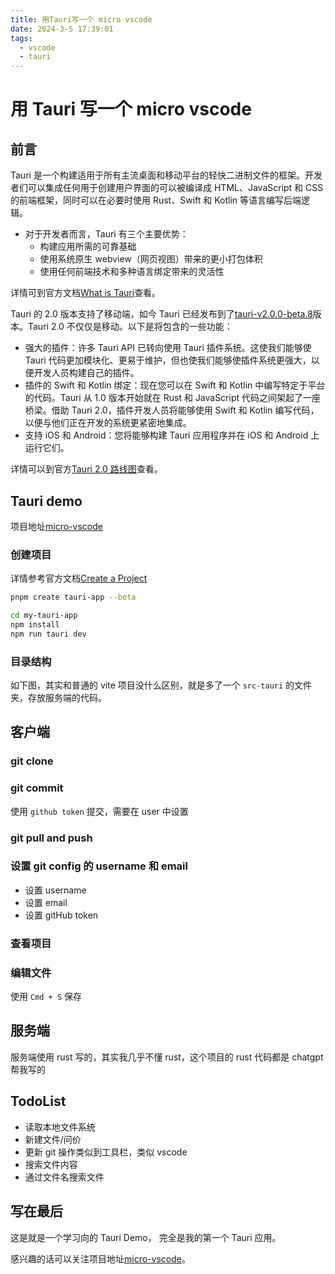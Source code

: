 ```yaml
---
title: 用Tauri写一个 micro vscode
date: 2024-3-5 17:39:01
tags:
  - vscode
  - tauri
---
```


# 用 Tauri 写一个 micro vscode

## 前言

Tauri 是一个构建适用于所有主流桌面和移动平台的轻快二进制文件的框架。开发者们可以集成任何用于创建用户界面的可以被编译成 HTML、JavaScript 和 CSS 的前端框架，同时可以在必要时使用 Rust、Swift 和 Kotlin 等语言编写后端逻辑。

- 对于开发者而言，Tauri 有三个主要优势：
  - 构建应用所需的可靠基础
  - 使用系统原生 webview（网页视图）带来的更小打包体积
  - 使用任何前端技术和多种语言绑定带来的灵活性

详情可到官方文档[What is Tauri](https://beta.tauri.app/guides/)查看。

Tauri 的 2.0 版本支持了移动端，如今 Tauri 已经发布到了[tauri-v2.0.0-beta.8](https://github.com/tauri-apps/tauri/tree/tauri-v2.0.0-beta.8)版本。Tauri 2.0 不仅仅是移动。以下是将包含的一些功能：

- 强大的插件：许多 Tauri API 已转向使用 Tauri 插件系统。这使我们能够使 Tauri 代码更加模块化、更易于维护，但也使我们能够使插件系统更强大，以便开发人员构建自己的插件。
- 插件的 Swift 和 Kotlin 绑定：现在您可以在 Swift 和 Kotlin 中编写特定于平台的代码。Tauri 从 1.0 版本开始就在 Rust 和 JavaScript 代码之间架起了一座桥梁。借助 Tauri 2.0，插件开发人员将能够使用 Swift 和 Kotlin 编写代码，以便与他们正在开发的系统更紧密地集成。
- 支持 iOS 和 Android：您将能够构建 Tauri 应用程序并在 iOS 和 Android 上运行它们。

详情可以到官方[Tauri 2.0 路线图](https://beta.tauri.app/blog/roadmap-to-tauri-2-0/)查看。

## Tauri demo

项目地址[micro-vscode](https://github.com/shellingfordly/micro-vscode)

### 创建项目

详情参考官方文档[Create a Project](https://beta.tauri.app/guides/create/)

```bash
pnpm create tauri-app --beta

cd my-tauri-app
npm install
npm run tauri dev
```

### 目录结构

如下图，其实和普通的 vite 项目没什么区别，就是多了一个 `src-tauri` 的文件夹，存放服务端的代码。

<img-item src="/images/blog/other/tauri/directory_structure.png" />

## 客户端

### git clone

<img-item src="/images/blog/other/tauri/git_clone.png" />

### git commit

使用 `github token` 提交，需要在 user 中设置

<img-item src="/images/blog/other/tauri/git_commit.png" />

### git pull and push

<img-item src="/images/blog/other/tauri/git.png" />

### 设置 git config 的 username 和 email

- 设置 username
- 设置 email
- 设置 gitHub token

<img-item src="/images/blog/other/tauri/git_user.png" />

### 查看项目

<img-item src="/images/blog/other/tauri/view_project.png" />

### 编辑文件

使用 `Cmd + S` 保存

<img-item src="/images/blog/other/tauri/editor_file.png" />

## 服务端

服务端使用 rust 写的，其实我几乎不懂 rust，这个项目的 rust 代码都是 chatgpt 帮我写的

## TodoList

- 读取本地文件系统
- 新建文件/问价
- 更新 git 操作类似到工具栏，类似 vscode
- 搜索文件内容
- 通过文件名搜索文件

## 写在最后

这是就是一个学习向的 Tauri Demo， 完全是我的第一个 Tauri 应用。

感兴趣的话可以关注项目地址[micro-vscode](https://github.com/shellingfordly/micro-vscode)。
